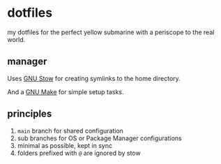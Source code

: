 
# dotfiles

my dotfiles for the perfect yellow submarine with a periscope to the real world.

## manager

Uses [GNU Stow](https://www.gnu.org/software/stow/) for creating symlinks to the home directory.

And a [GNU Make](https://www.gnu.org/software/make/) for simple setup tasks.

## principles

 1. `main` branch for shared configuration
 2. sub branches for OS or Package Manager configurations
 3. minimal as possible, kept in sync
 4. folders prefixed with `@` are ignored by stow

